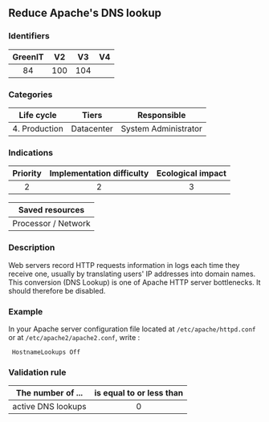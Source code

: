 ## Reduce Apache's DNS lookup

### Identifiers

| GreenIT |  V2  |  V3  |  V4  |
|:-------:|:----:|:----:|:----:|
|  84    | 100  | 104  |      |

### Categories

| Life cycle |  Tiers  |  Responsible  |
|:---------:|:----:|:----:|
| 4. Production | Datacenter | System Administrator |

### Indications

| Priority |      Implementation difficulty       |  Ecological impact    |
|:-------------------:|:-------------------------:|:---------------------:|
| 2 | 2 | 3 |

|Saved resources                                    |
|:----------------------------------------------------------:|
|  Processor / Network  |

### Description

Web servers record HTTP requests information in logs each time they receive one, usually by translating users' IP addresses into domain names. This conversion (DNS Lookup) is one of Apache HTTP server  bottlenecks.
It should therefore be disabled.

### Example

In your Apache server configuration file located at  `/etc/apache/httpd.conf` or at `/etc/apache2/apache2.conf`, write :
```apacheconf
 HostnameLookups Off
```

### Validation rule

| The number of ...     | is equal to or less than   |  
|-------------------|:-------------------------:|
|  active DNS lookups  |  0 |
